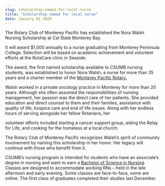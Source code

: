```yaml
---
slug: scholarship-named-for-local-nurse
title: "Scholarship named for local nurse"
date: January 01 2020
---
```


 
<p>
  The Rotary Club of Monterey Pacific has established the Nora Walsh Nursing
  Scholarship at Cal State Monterey Bay.
</p>
<p>
  It will award $1,000 annually to a nurse graduating from Monterey Peninsula
  College. Selection will be based on academic achievement and volunteer efforts
  at the RotaCare clinic in Seaside.
</p>
<p>
  The award, the first named scholarship available to CSUMB nursing students,
  was established to honor Nora Walsh, a nurse for more than 35 years and a
  charter member of the
  <a href="https://montereypacificrotary.org/">Monterey Pacific Rotary.</a>
</p>
<p>
  Walsh worked in a private oncology practice in Monterey for more than 20
  years. Although she often assumed the responsibilities of nursing management,
  her passion was the direct care of her patients. She provided education and
  direct counsel to them and their families, assistance with quality of life,
  hospice care and end of life issues. Along with her endless hours of serving
  alongside her fellow Rotarians, her
</p>
<p>
  volunteer efforts included starting a cancer support group, aiding the Relay
  for Life, and cooking for the homeless at a local church.
</p>
<p>
  The Rotary Club of Monterey Pacific recognizes Walsh’s spirit of community
  involvement by naming this scholarship in her honor. Her legacy will continue
  with those who benefit from it.
</p>
<p>
  CSUMB’s nursing program is intended for students who have an associate’s
  degree in nursing and want to earn a
  <a href="https://csumb.edu/nursing">Bachelor of Science in Nursing</a>.
  Classes are designed to accommodate working RNs – held in the late afternoon
  and early evening. Some classes are face&#45;to&#45;face, some are online. The
  first class of graduates completed their studies last December.
</p>
 
